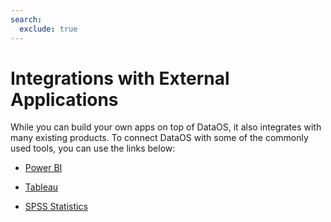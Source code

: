 ```yaml
---
search:
  exclude: true
---
```


# Integrations with External Applications

While you can build your own apps on top of DataOS, it also integrates with many existing products. To connect DataOS with some of the commonly used tools, you can use the links below:

- [Power BI](/interfaces/atlas/bi_tools/powerbi/)

- [Tableau](/interfaces/atlas/bi_tools/tableau/)

- [SPSS Statistics](/interfaces/atlas/bi_tools/spss/)